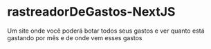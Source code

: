 # rastreadorDeGastos-NextJS
 Um site onde você poderá botar todos seus gastos e ver quanto está gastando por mês e de onde vem esses gastos
